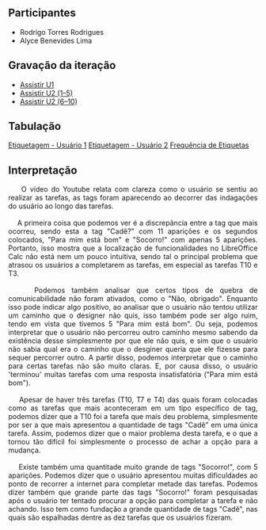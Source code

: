 <div align="justify">
  
## Participantes
- Rodrigo Torres Rodrigues
- Alyce Benevides Lima
  
## Gravação da iteração
- [Assistir U1](https://youtu.be/dlkTeykH7lQ?si=zjsNKuCbAFf1itkN)
- [Assistir U2 (1–5)](https://www.youtube.com/watch?v=MkHZwXxbmB4)
- [Assistir U2 (6–10)](https://www.youtube.com/watch?v=R1fWPr4xAR0)

## Tabulação
[Etiquetagem - Usuário 1](https://www.notion.so/27a6bcc1a58a8038bfe3d3a618cf2faf?v=27a6bcc1a58a8060ab9e000c7fe40824&source=copy_link)
[Etiquetagem - Usuário 2](https://www.notion.so/27a6bcc1a58a80d7b3ddeb7f8545c026?v=27a6bcc1a58a80bf8fc0000cf48ecb11&source=copy_link)
[Frequência de Etiquetas](https://www.notion.so/27a6bcc1a58a80c3ab8ee6178f423576?v=27a6bcc1a58a808a93eb000c0b8dfd67&source=copy_link)

## Interpretação
&nbsp;&nbsp;&nbsp;&nbsp;O vídeo do Youtube relata com clareza como o usuário se sentiu ao realizar as tarefas, as tags foram aparecendo ao decorrer das indagações do usuário ao longo das tarefas.
<br>
<br>
&nbsp;&nbsp;&nbsp;&nbsp;A primeira coisa que podemos ver é a discrepância entre a tag que mais ocorreu, sendo esta a tag "Cadê?" com 11 aparições e os segundos colocados, "Para mim está bom" e "Socorro!" com apenas 5 aparições. Portanto, isso mostra que a localização de funcionalidades no LibreOffice Calc não está nem um pouco intuitiva, sendo tal o principal problema que atrasou os usuários a completarem as tarefas, em especial as tarefas T10 e T3.
<br>
<br>
&nbsp;&nbsp;&nbsp;&nbsp;Podemos também analisar que certos tipos de quebra de comunicabilidade não foram ativados, como o "Não, obrigado". Enquanto isso pode indicar algo positivo, ao analisar que o usuário não tentou utilizar um caminho que o designer não quis, isso também pode ser algo ruim, tendo em vista que tivemos 5 "Para mim está bom". Ou seja, podemos interpretar que o usuário não percorreu outro caminho mesmo sabendo da existência desse simplesmente por que ele não quis, e sim que o usuário não sabia qual era o caminho que o desginer queria que ele fizesse para sequer percorrer outro. A partir disso, podemos interpretar que o caminho para certas tarefas não são muito claras. E, por causa disso, o usuário 'terminou' muitas tarefas com uma resposta insatisfatória ("Para mim está bom").
<br>
<br>
&nbsp;&nbsp;&nbsp;&nbsp;Apesar de haver três tarefas (T10, T7 e T4) das quais foram colocadas como as tarefas que mais aconteceram em um tipo específico de tag, podemos dizer que a T10 foi a tarefa que mais deu problema, simplesmente por ser a que mais apresentou a quantidade de tags "Cadê" em uma única tarefa. Assim, podemos dizer que o maior problema desta tarefa, e o que a tornou tão difícil foi simplesmente o processo de achar a opção para a mudança.
<br>
<br>
&nbsp;&nbsp;&nbsp;&nbsp;Existe também uma quantitade muito grande de tags "Socorro!", com 5 aparições. Podemos dizer que o usuário apresentou muitas dificuldades ao ponto de recorrer a internet para completar metade das tarefas. Podemos dizer também que grande parte das tags "Socorro!" foram pesquisadas após o usuário ter tentado procurar a opção para completar a tarefa e não achando. Isso tem como fundação a grande quantidade de tags "Cadê", nas quais são espalhadas dentre as dez tarefas que os usuários fizeram.
</div>  
